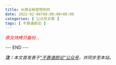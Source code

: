 ```yaml
---
title: 从商业秘密想到的
date: 2022-02-06T08:00:00+08:00
categories: [ 公众号文章 ]
tags: [ 不靠谱颜论 ]
---
```


<font color=red><i>原文待拷贝备份...</i></font>

<div class="p-5 text-center">--- END ---</div>

<i><b>注：</b>本文首发表于[“不靠谱颜论”公众号](https://mp.weixin.qq.com/s/_nNF9wVNdZ8fgeF1nDQUNQ)，并同步至本站。</i>

